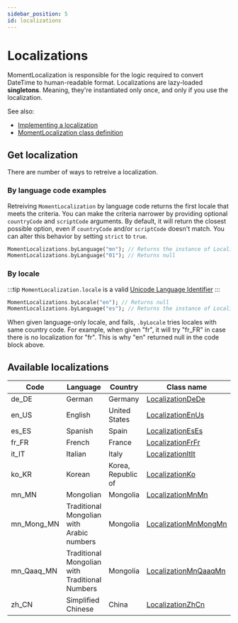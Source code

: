 ```yaml
---
sidebar_position: 5
id: localizations
---
```


# Localizations

MomentLocalization is responsible for the logic required to convert DateTime to
human-readable format. Localizations are lazy-loaded **singletons**. Meaning, they're
instantiated only once, and only if you use the localization.

See also:

* [Implementing a localization](creating-localization.md)
* [MomentLocalization class definition](https://pub.dev/documentation/moment_dart/latest/moment_dart/MomentLocalization-class.html)

## Get localization

There are number of ways to retreive a localization.

### By language code examples

Retreiving `MomentLocalization` by language code returns the first locale that
meets the criteria. You can make the criteria narrower by providing optional
`countryCode` and `scriptCode` arguments. By default, it will return the closest
possible option, even if `countryCode` and/or `scriptCode` doesn't match.
You can alter this behavior by setting `strict` to `true`.

```dart
MomentLocalizations.byLanguage("mn"); // Returns the instance of LocalizationMnMn
MomentLocalizations.byLanguage("01"); // Returns null
```

### By locale

:::tip
`MomentLocalization.locale` is a valid [Unicode Language Identifier](https://www.unicode.org/reports/tr35/#Unicode_language_identifier)
:::

```dart
MomentLocalizations.byLocale("en"); // Returns null
MomentLocalizations.byLanguage("es"); // Returns the instance of LocalizationEsEs
```

When given language-only locale, and fails, `.byLocale` tries locales with same
country code. For example, when given "fr", it will try "fr_FR" in case there
is no localization for "fr". This is why "en" returned null in the code block
above.

## Available localizations

| Code       | Language                                       | Country            | Class name                                                                                                           |
| ---------- | ---------------------------------------------- | ------------------ | -------------------------------------------------------------------------------------------------------------------- |
| de_DE      | German                                         | Germany            | [LocalizationDeDe](https://pub.dev/documentation/moment_dart/0.18.1/moment_dart/LocalizationDeDe-class.html)         |
| en_US      | English                                        | United States      | [LocalizationEnUs](https://pub.dev/documentation/moment_dart/0.18.1/moment_dart/LocalizationEnUs-class.html)         |
| es_ES      | Spanish                                        | Spain              | [LocalizationEsEs](https://pub.dev/documentation/moment_dart/0.18.1/moment_dart/LocalizationEsEs-class.html)         |
| fr_FR      | French                                         | France             | [LocalizationFrFr](https://pub.dev/documentation/moment_dart/0.18.1/moment_dart/LocalizationFrFr-class.html)         |
| it_IT      | Italian                                        | Italy              | [LocalizationItIt](https://pub.dev/documentation/moment_dart/0.18.1/moment_dart/LocalizationItIt-class.html)         |
| ko_KR      | Korean                                         | Korea, Republic of | [LocalizationKo](https://pub.dev/documentation/moment_dart/0.18.1/moment_dart/LocalizationKo-class.html)             |
| mn_MN      | Mongolian                                      | Mongolia           | [LocalizationMnMn](https://pub.dev/documentation/moment_dart/0.18.1/moment_dart/LocalizationMnMn-class.html)         |
| mn_Mong_MN | Traditional Mongolian with Arabic numbers      | Mongolia           | [LocalizationMnMongMn](https://pub.dev/documentation/moment_dart/0.18.1/moment_dart/LocalizationMnMongMn-class.html) |
| mn_Qaaq_MN | Traditional Mongolian with Traditional Numbers | Mongolia           | [LocalizationMnQaaqMn](https://pub.dev/documentation/moment_dart/0.18.1/moment_dart/LocalizationMnQaaqMn-class.html) |
| zh_CN      | Simplified Chinese                             | China              | [LocalizationZhCn](https://pub.dev/documentation/moment_dart/0.18.1/moment_dart/LocalizationZhCn-class.html)         |
